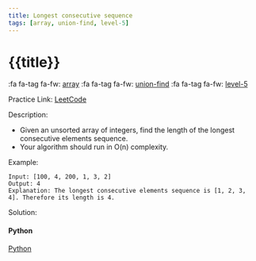 ```yaml
---
title: Longest consecutive sequence
tags: [array, union-find, level-5]
---
```


# {{title}}

:fa fa-tag fa-fw: [array]({{tagspath}}/array)
:fa fa-tag fa-fw: [union-find]({{tagspath}}/union-find)
:fa fa-tag fa-fw: [level-5]({{tagspath}}/level-5)

Practice Link: [LeetCode](https://leetcode.com/problems/longest-consecutive-sequence/)

Description:

- Given an unsorted array of integers, find the length of the longest consecutive elements sequence.
- Your algorithm should run in O(n) complexity.

Example:

```text
Input: [100, 4, 200, 1, 3, 2]
Output: 4
Explanation: The longest consecutive elements sequence is [1, 2, 3, 4]. Therefore its length is 4.
```

Solution:

<!-- tabs:start -->
#### **Python**

[Python](../pycode/array/longest-consecutive-sequence.py ':include :type=code')
<!-- tabs:end -->
